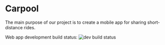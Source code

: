 # Carpool

[eduwiki]: https://eduwiki.wmi.amu.edu.pl/bikol/DPRILI1_2011920L/carpool

The main purpose of our project is to create a mobile app for sharing short-distance rides. 

Web app development build status: 
![dev build status](https://dev.azure.com/carpool-team/Carpool/_apis/build/status/WebApp-DEVELOPMENT "web app dev build status")
